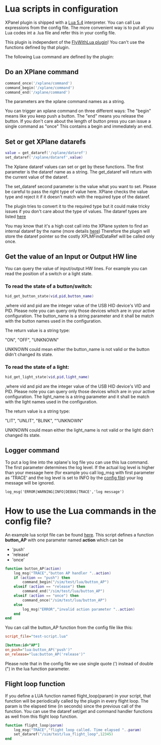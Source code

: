 # Lua scripts in configuration

XPanel plugin is shipped with a [Lua 5.4](http://www.lua.org/) interpreter. You can call Lua expressions from the config file.
The more convenient way is to put all you Lua codes int a .lua file and refer this in your config file.

This plugin is independent of the [FlyWithLua plugin](https://github.com/X-Friese/FlyWithLua)! You can't use the functions defined by that plugin.

The following Lua command are defined by the plugin:

## Do an XPlane command
```lua 
command_once('/xplane/command')
command_begin('/xplane/command')
command_end('/xplane/command')
```
The parameters are the xplane command names as a string.

You can trigger an xplane command on three different ways: The "begin" means like you keep push a button.
The "end" means you release the button. If you don't care about the length of button press you can issue a single command as "once"
This contains a begin and immediately an end.

## Set or get XPlane datarefs
```lua
value = get_dataref('/xplane/dataref')
set_dataref('/xplane/dataref',value)
```
The Xplane dataref values can set or get by these functions. The first parameter is the dataref name as a string.
The get_dataref will return with the current value of the dataref.

The set_dataref second parameter is the value what you want to set. Please be careful to pass the right type of value here.
XPlane checks the value type and reject it if it doesn't match with the required type of the dataref.

The plugin tries to convert it to the required type but it could make tricky issues if you don't care about the type of values.
The dataref types are listed [here](https://developer.x-plane.com/sdk/XPLMDataAccess/#XPLMDataTypeID)

You may know that it's a high cost call into the XPlane system to find an internal dataref by the name (more details [here](https://developer.x-plane.com/sdk/XPLMDataAccess/)) Therefore the plugin will 
store the dataref pointer so the costly XPLMFindDataRef will be called only once.

## Get the value of an Input or Output HW line
You can query the value of input/output HW lines. For example you can read the position of a switch or a light state.
### To read the state of a button/switch:
```lua
hid_get_button_state(vid,pid,button_name)
```
,where vid and pid are the integer value of the USB HID device's VID and PID. Please note you can query only those devices which are in your active configuration. The button_name is a string parameter and it shall be match with the button names used in the configuration.

The return value is a string type:

"ON", "OFF", "UNKNOWN"

UNKNOWN could mean either the button_name is not valid or the button didn't changed its state.

### To read the state of a light:
```lua
hid_get_light_state(vid,pid,light_name)
```
,where vid and pid are the integer value of the USB HID device's VID and PID. Please note you can query only those devices which are in your active configuration. The light_name is a string parameter and it shall be match with the light names used in the configuration.

The return value is a string type:

"LIT", "UNLIT", "BLINK", ""UNKNOWN"

UNKNOWN could mean either the light_name is not valid or the light didn't changed its state.

## Logger command
To put a log line into the xplane's log file you can use this lua command. 
The first parameter determines the log level. If the actual log level is higher than your message here (for example you call log_msg with first parameter as 'TRACE' and the log level is set to INFO by the [config file](configuration.md)) 
your log message will be ignored.

```
log_msg('ERROR|WARNING|INFO|DEBUG|TRACE','log message')
```

# How to use the Lua commands in the config file?
An example lua script file can be found [here](../test/test-script.lua). This script defines a function **button_AP** with one parameter named **action** which can be
* 'push'
* 'release'
* 'once'

```lua
function button_AP(action)
    log_msg("TRACE","button AP handler "..action)
    if (action == "push") then
        command_begin("/sim/test/lua/button_AP")
    elseif (action == "release") then
        command_end("/sim/test/lua/button_AP")
    elseif (action == "once") then
        command_once("/sim/test/lua/button_AP")
    else
        log_msg("ERROR","invalid action parameter "..action) 
    end
end
```
You can call the button_AP function from the config file like this:
```ini
script_file="test-script.lua"

[button:id="AP"] 
on_push="lua:button_AP('push')"
on_release="lua:button_AP('release')"
```
Please note that in the config file we use single quote (') instead of double (") in the lua function parameter.

## Flight loop function
If you define a LUA function named flight_loop(param) in your script, that function will be periodically called by the plugin in every flight loop.
The param is the elapsed time (in seconds) since the previous call of the function.
You can use the dataref set/get and command handler functions as well from this flight loop function.

```lua
function flight_loop(param)
    log_msg("TRACE","flight loop called. Time elapsed "..param)
    set_dataref("/sim/test/lua_flight_loop",12345)
end
```
